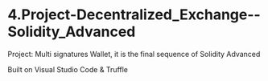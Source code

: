 # 4.Project-Decentralized_Exchange--Solidity_Advanced
Project: Multi signatures Wallet, it is the final sequence of Solidity Advanced

Built on Visual Studio Code & Truffle
